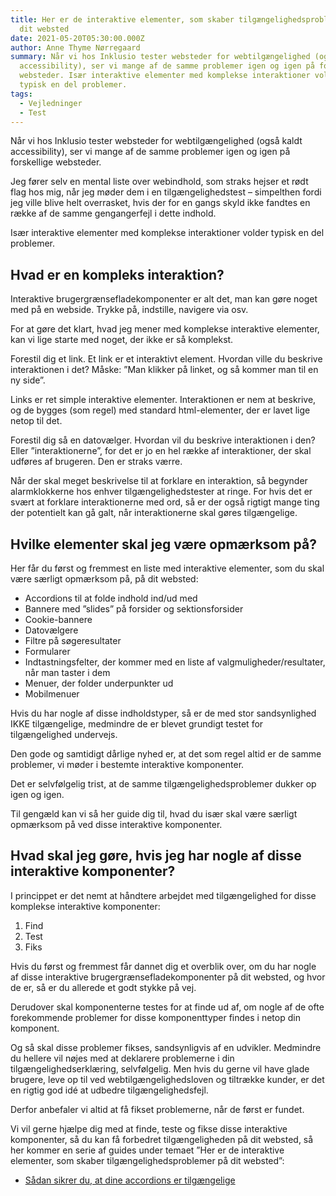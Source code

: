 ```yaml
---
title: Her er de interaktive elementer, som skaber tilgængelighedsproblemer på
  dit websted
date: 2021-05-20T05:30:00.000Z
author: Anne Thyme Nørregaard
summary: Når vi hos Inklusio tester websteder for webtilgængelighed (også kaldt
  accessibility), ser vi mange af de samme problemer igen og igen på forskellige
  websteder. Især interaktive elementer med komplekse interaktioner volder
  typisk en del problemer.
tags:
  - Vejledninger
  - Test
---
```

Når vi hos Inklusio tester websteder for webtilgængelighed (også kaldt accessibility), ser vi mange af de samme problemer igen og igen på forskellige websteder.

Jeg fører selv en mental liste over webindhold, som straks hejser et rødt flag hos mig, når jeg møder dem i en tilgængelighedstest – simpelthen fordi jeg ville blive helt overrasket, hvis der for en gangs skyld ikke fandtes en række af de samme gengangerfejl i dette indhold.

Især interaktive elementer med komplekse interaktioner volder typisk en del problemer.

## Hvad er en kompleks interaktion?

Interaktive brugergrænsefladekomponenter er alt det, man kan gøre noget med på en webside. Trykke på, indstille, navigere via osv.

For at gøre det klart, hvad jeg mener med komplekse interaktive elementer, kan vi lige starte med noget, der ikke er så komplekst. 

Forestil dig et link. 
Et link er et interaktivt element. 
Hvordan ville du beskrive interaktionen i det?
Måske: ”Man klikker på linket, og så kommer man til en ny side”.

Links er ret simple interaktive elementer. Interaktionen er nem at beskrive, og de bygges (som regel) med standard html-elementer, der er lavet lige netop til det.

Forestil dig så en datovælger. 
Hvordan vil du beskrive interaktionen i den? Eller ”interaktionerne”, for det er jo en hel række af interaktioner, der skal udføres af brugeren.
Den er straks værre.

Når der skal meget beskrivelse til at forklare en interaktion, så begynder alarmklokkerne hos enhver tilgængelighedstester at ringe. For hvis det er svært at forklare interaktionerne med ord, så er der også rigtigt mange ting der potentielt kan gå galt, når interaktionerne skal gøres tilgængelige.

## Hvilke elementer skal jeg være opmærksom på?

Her får du først og fremmest en liste med interaktive elementer, som du skal være særligt opmærksom på, på dit websted: 

* Accordions til at folde indhold ind/ud med
* Bannere med ”slides” på forsider og sektionsforsider
* Cookie-bannere
* Datovælgere
* Filtre på søgeresultater
* Formularer 
* Indtastningsfelter, der kommer med en liste af valgmuligheder/resultater, når man taster i dem
* Menuer, der folder underpunkter ud
* Mobilmenuer

Hvis du har nogle af disse indholdstyper, så er de med stor sandsynlighed IKKE tilgængelige, medmindre de er blevet grundigt testet for tilgængelighed undervejs.

Den gode og samtidigt dårlige nyhed er, at det som regel altid er de samme problemer, vi møder i bestemte interaktive komponenter.

Det er selvfølgelig trist, at de samme tilgængelighedsproblemer dukker op igen og igen. 

Til gengæld kan vi så her guide dig til, hvad du især skal være særligt opmærksom på ved disse interaktive komponenter. 

## Hvad skal jeg gøre, hvis jeg har nogle af disse interaktive komponenter?

I princippet er det nemt at håndtere arbejdet med tilgængelighed for disse komplekse interaktive komponenter:

1. Find
2. Test
3. Fiks

Hvis du først og fremmest får dannet dig et overblik over, om du har nogle af disse interaktive brugergrænsefladekomponenter på dit websted, og hvor de er, så er du allerede et godt stykke på vej. 

Derudover skal komponenterne testes for at finde ud af, om nogle af de ofte forekommende problemer for disse komponenttyper findes i netop din komponent. 

Og så skal disse problemer fikses, sandsynligvis af en udvikler. Medmindre du hellere vil nøjes med at deklarere problemerne i din tilgængelighedserklæring, selvfølgelig. Men hvis du gerne vil have glade brugere, leve op til ved webtilgængelighedsloven og tiltrække kunder, er det en rigtig god idé at udbedre tilgængelighedsfejl.

Derfor anbefaler vi altid at få fikset problemerne, når de først er fundet. 

Vi vil gerne hjælpe dig med at finde, teste og fikse disse interaktive komponenter, så du kan få forbedret tilgængeligheden på dit websted, så her kommer en serie af guides under temaet ”Her er de interaktive elementer, som skaber tilgængelighedsproblemer på dit websted”: 

* [Sådan sikrer du, at dine accordions er tilgængelige](https://inklusio.dk/posts/hvordan-sikrer-du-at-dine-accordions-er-tilg%C3%A6ngelige/)